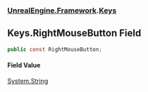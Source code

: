 ### [UnrealEngine.Framework](./UnrealEngine-Framework.md 'UnrealEngine.Framework').[Keys](./UnrealEngine-Framework-Keys.md 'UnrealEngine.Framework.Keys')
## Keys.RightMouseButton Field
  
```csharp
public const RightMouseButton;
```
#### Field Value
[System.String](https://docs.microsoft.com/en-us/dotnet/api/System.String 'System.String')  
